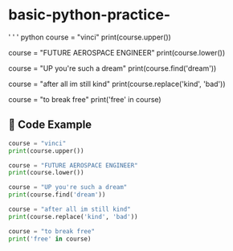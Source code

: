 # basic-python-practice-
' ' '  python
course = "vinci"
print(course.upper())

course = "FUTURE AEROSPACE ENGINEER"
print(course.lower())

course = "UP you're such a dream"
print(course.find('dream'))

course = "after all im still kind"
print(course.replace('kind', 'bad'))

course = "to break free"
print('free' in course)



## 📜 Code Example

```python
course = "vinci"
print(course.upper())

course = "FUTURE AEROSPACE ENGINEER"
print(course.lower())

course = "UP you're such a dream"
print(course.find('dream'))

course = "after all im still kind"
print(course.replace('kind', 'bad'))

course = "to break free"
print('free' in course)
